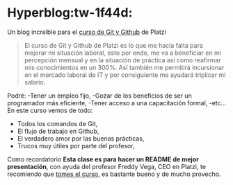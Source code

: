 # Hyperblog:tw-1f44d:

Un blog increíble para el [curso de Git y Github](https://platzi.com/cursos/git-github/ "curso de Git y Github") de Platzi 

> El curso de Git y Github de Platzi es lo que me hacía falta para mejorar mi situación laboral, esto por ende, me va a beneficiar en mi percepción mensual y en la situación de práctica así como reafirmar mis conocimientos en un 300%. Así también me permitirá incursionar en el mercado laboral de IT y por consiguiente me ayudará triplicar mi salario.

Podré:
-Tener un empleo fijo,
-Gozar de los beneficios de ser un programador más eficiente,
-Tener acceso a una capacitación formal,
-etc...
En este curso vemos de todo:
* Todos los comandos de Git,
* El flujo de trabajo en Github,
* El verdadero amor por las buenas prácticas,
* Trucos muy útiles por parte del profesor,

Como recordatorio **Esta clase es para hacer un README de mejor presentación**, con ayuda del profesor Freddy Vega, CEO en Platzi, te recomiendo que [tomes el curso](https://platzi.com/cursos/git-github/ "tomes el curso"), es bastante bueno y de mucho provecho.